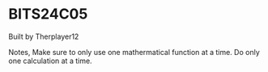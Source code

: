 # BITS24C05
Built by Therplayer12

Notes,
	Make sure to only use one mathermatical function at a time.
	Do only one calculation at a time.
